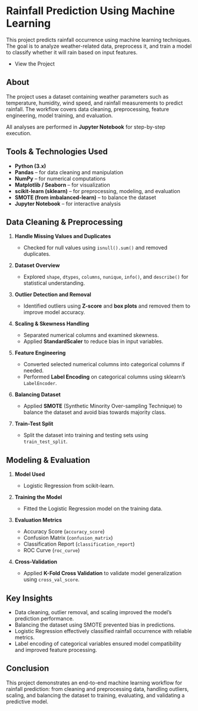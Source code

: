 # Rainfall Prediction Using Machine Learning

This project predicts rainfall occurrence using machine learning techniques. The goal is to analyze weather-related data, preprocess it, and train a model to classify whether it will rain based on input features.

* View the Project

## About

The project uses a dataset containing weather parameters such as temperature, humidity, wind speed, and rainfall measurements to predict rainfall. The workflow covers data cleaning, preprocessing, feature engineering, model training, and evaluation.

All analyses are performed in **Jupyter Notebook** for step-by-step execution.

## Tools & Technologies Used

* **Python (3.x)**
* **Pandas** – for data cleaning and manipulation
* **NumPy** – for numerical computations
* **Matplotlib / Seaborn** – for visualization
* **scikit-learn (sklearn)** – for preprocessing, modeling, and evaluation
* **SMOTE (from imbalanced-learn)** – to balance the dataset
* **Jupyter Notebook** – for interactive analysis

## Data Cleaning & Preprocessing

1. **Handle Missing Values and Duplicates**

   * Checked for null values using `isnull().sum()` and removed duplicates.

2. **Dataset Overview**

   * Explored `shape`, `dtypes`, `columns`, `nunique`, `info()`, and `describe()` for statistical understanding.

3. **Outlier Detection and Removal**

   * Identified outliers using **Z-score** and **box plots** and removed them to improve model accuracy.

4. **Scaling & Skewness Handling**

   * Separated numerical columns and examined skewness.
   * Applied **StandardScaler** to reduce bias in input variables.

5. **Feature Engineering**

   * Converted selected numerical columns into categorical columns if needed.
   * Performed **Label Encoding** on categorical columns using sklearn’s `LabelEncoder`.

6. **Balancing Dataset**

   * Applied **SMOTE** (Synthetic Minority Over-sampling Technique) to balance the dataset and avoid bias towards majority class.

7. **Train-Test Split**

   * Split the dataset into training and testing sets using `train_test_split`.

## Modeling & Evaluation

1. **Model Used**

   * Logistic Regression from scikit-learn.

2. **Training the Model**

   * Fitted the Logistic Regression model on the training data.

3. **Evaluation Metrics**

   * Accuracy Score (`accuracy_score`)
   * Confusion Matrix (`confusion_matrix`)
   * Classification Report (`classification_report`)
   * ROC Curve (`roc_curve`)

4. **Cross-Validation**

   * Applied **K-Fold Cross Validation** to validate model generalization using `cross_val_score`.

## Key Insights

* Data cleaning, outlier removal, and scaling improved the model’s prediction performance.
* Balancing the dataset using SMOTE prevented bias in predictions.
* Logistic Regression effectively classified rainfall occurrence with reliable metrics.
* Label encoding of categorical variables ensured model compatibility and improved feature processing.

## Conclusion

This project demonstrates an end-to-end machine learning workflow for rainfall prediction: from cleaning and preprocessing data, handling outliers, scaling, and balancing the dataset to training, evaluating, and validating a predictive model.



